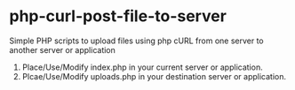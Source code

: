 # php-curl-post-file-to-server
Simple PHP scripts to upload files using php cURL from one server to another server or application

1. Place/Use/Modify index.php in your current server or application.
2. Plcae/Use/Modify uploads.php in your destination server or application.
